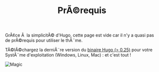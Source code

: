 ﻿---
title: PrÃ©requis
weight: 10
disableToc: true
---

GrÃ¢ce Ã  la simplicitÃ© d'Hugo, cette page est vide car il n'y a quasi pas de prÃ©requis pour utiliser le thÃ¨me.

TÃ©lÃ©chargez la derniÃ¨re version du [binaire Hugo (> 0.25)](https://gohugo.io/getting-started/installing/) pour votre SystÃ¨me d'exploitation (Windows, Linux, Mac) : et c'est tout !

![Magic](/en/basics/requirements/images/magic.gif?classes=shadow)
